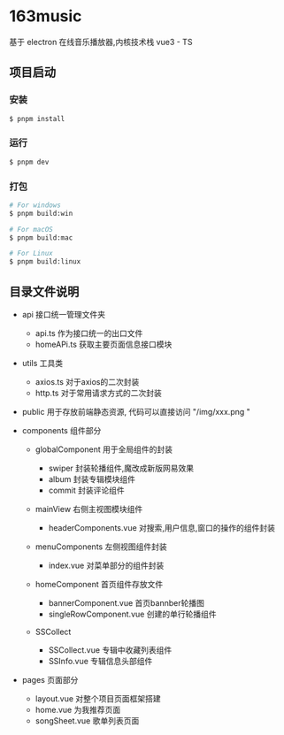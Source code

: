 # 163music

基于 electron 在线音乐播放器,内核技术栈 vue3 - TS 

## 项目启动

### 安装

```bash
$ pnpm install
```

### 运行

```bash
$ pnpm dev
```

### 打包

```bash
# For windows
$ pnpm build:win

# For macOS
$ pnpm build:mac

# For Linux
$ pnpm build:linux
```

## 目录文件说明

- api 接口统一管理文件夹
  - api.ts 作为接口统一的出口文件
  - homeAPi.ts 获取主要页面信息接口模块
- utils 工具类
  - axios.ts 对于axios的二次封装
  - http.ts 对于常用请求方式的二次封装
- public 用于存放前端静态资源, 代码可以直接访问 "/img/xxx.png "
- components 组件部分
  - globalComponent 用于全局组件的封装
    - swiper 封装轮播组件,魔改成新版网易效果
    - album 封装专辑模块组件
    - commit 封装评论组件
    
  - mainView 右侧主视图模块组件
    - headerComponents.vue 对搜索,用户信息,窗口的操作的组件封装
  - menuComponents 左侧视图组件封装
    - index.vue 对菜单部分的组件封装
  - homeComponent 首页组件存放文件
    - bannerComponent.vue 首页bannber轮播图
    - singleRowComponent.vue 创建的单行轮播组件
  - SSCollect
    - SSCollect.vue 专辑中收藏列表组件
    - SSInfo.vue 专辑信息头部组件
  
- pages 页面部分
  - layout.vue 对整个项目页面框架搭建
  - home.vue 为我推荐页面
  - songSheet.vue 歌单列表页面

​	
